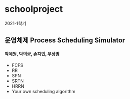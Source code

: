 # schoolproject

2021-1학기
## 운영체제 Process Scheduling Simulator
#### 박예원, 박의균, 손지민, 우상범

- FCFS
- RR
- SPN
- SRTN
- HRRN
- Your own scheduling algorithm
